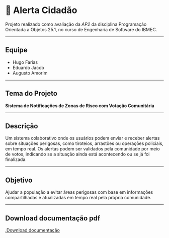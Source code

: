 # 🚨 Alerta Cidadão

Projeto realizado como avaliação da *AP2* da disciplina Programação Orientada a Objetos 25.1, no curso de Engenharia de Software do IBMEC.

---

##  Equipe

- Hugo Farias  
- Eduardo Jacob  
- Augusto Amorim

---

##  Tema do Projeto

**Sistema de Notificações de Zonas de Risco com Votação Comunitária**

---

##  Descrição

Um sistema colaborativo onde os usuários podem enviar e receber alertas sobre situações perigosas, como tiroteios, arrastões ou operações policiais, em tempo real. Os alertas podem ser validados pela comunidade por meio de votos, indicando se a situação ainda está acontecendo ou se já foi finalizada.

---

##  Objetivo

Ajudar a população a evitar áreas perigosas com base em informações compartilhadas e atualizadas em tempo real pela própria comunidade.

---

## Download documentação pdf 
<A href = "https://pdf.ac/35Jsw9" target = "_black">.Download documentação </a>

